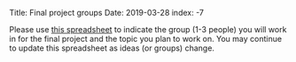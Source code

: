 Title: Final project groups
Date: 2019-03-28
index: -7

Please use [this spreadsheet](https://docs.google.com/spreadsheets/d/14RCeshVSph3Tbtx5dgkKTbgmwOdYyTKRViIcCQQ1KK0/edit?usp=sharing) to indicate the group (1-3 people) you will work in for the final project and the topic you plan to work on. You may continue to update this spreadsheet as ideas (or groups) change. 


